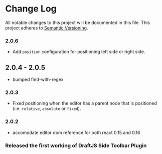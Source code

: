 # Change Log

All notable changes to this project will be documented in this file.
This project adheres to [Semantic Versioning](http://semver.org/).

### 2.0.6
- Add `position` configuration for positioning left side or right side.

## 2.0.4 - 2.0.5
- bumped find-with-regex

### 2.0.3
- Fixed positioning when the editor has a parent node that is positioned (i.e. `relative`, `absolute` or `fixed`).

### 2.0.2
- accomodate editor dom reference for both react 0.15 and 0.16

### Released the first working of DraftJS Side Toolbar Plugin
